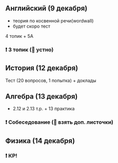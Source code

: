 ## Английский (9 декабря)
- теория по косвенной речи(wordwall)
- будет скоро тест

4 топик + 5A

### ❗ 3 топик (📸 устно)

## История (12 декабря)
Тест (20 вопросов, 1 попытка) + доклады

## Алгебра (13 декабря)
- 2.12 и 2.13 т.р. + 13 практика

### ❗ Собеседование (📄 взять доп. листочки)

## Физика (14 декабря)

### ❗ КР!
